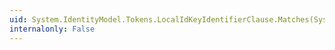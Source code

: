 ```yaml
---
uid: System.IdentityModel.Tokens.LocalIdKeyIdentifierClause.Matches(System.String,System.Type)
internalonly: False
---
```

